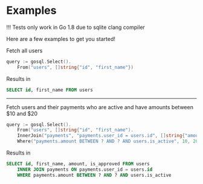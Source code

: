 Examples
========

!!! Tests only work in Go 1.8 due to sqlite clang compiler

Here are a few examples to get you started!

Fetch all users
```go
query := gosql.Select().
    From("users", []string{"id", "first_name"})
```

Results in
```sql
SELECT id, first_name FROM users
```
________

Fetch users and their payments who are active and have amounts between $10 and $20
```go
query := gosql.Select().
    From("users", []string{"id", "first_name").
    InnerJoin("payments", "payments.user_id = users.id", []string{"amount", "is_approved"}).
    Where("payments.amount BETWEEN ? AND ? AND users.is_active", 10, 20)
```

Results in
```sql
SELECT id, first_name, amount, is_approved FROM users 
    INNER JOIN payments ON payments.user_id = users.id 
    WHERE payments.amount BETWEEN ? AND ? AND users.is_active
```